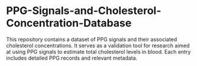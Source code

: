 # PPG-Signals-and-Cholesterol-Concentration-Database
This repository contains a dataset of PPG signals and their associated cholesterol concentrations. It serves as a validation tool for research aimed at using PPG signals to estimate total cholesterol levels in blood. Each entry includes detailed PPG records and relevant metadata.
